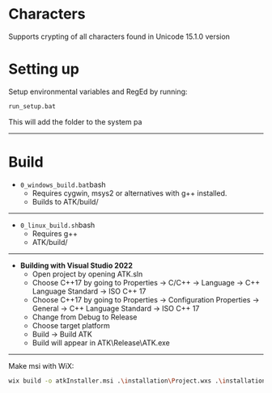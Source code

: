 # Characters
Supports crypting of all characters found in Unicode 15.1.0 version

# Setting up
Setup environmental variables and RegEd by running:
```bash
run_setup.bat
```
This will add the folder to the system pa

---

# Build

*  ```0_windows_build.bat```bash
	- Requires cygwin, msys2 or alternatives with g++ installed.
	- Builds to ATK/build/

---

* ```0_linux_build.sh```bash
	- Requires g++
	- ATK/build/

---

*  **Building with Visual Studio 2022**
	- Open project by opening ATK.sln
	- Choose C++17 by going to Properties -> C/C++ -> Language -> C++ Language Standard -> ISO C++ 17
	- Choose C++17 by going to Properties -> Configuration Properties -> General -> C++ Language Standard -> ISO C++ 17
	- Change from Debug to Release
	- Choose target platform
	- Build -> Build ATK
	- Build will appear in ATK\Release\ATK.exe

---
 
Make msi with WiX:

```bash
wix build -o atkInstaller.msi .\installation\Project.wxs .\installation\components.wxs .\installation\folder.wxs
```
